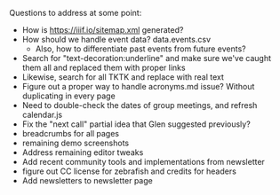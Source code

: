 Questions to address at some point:

- How is https://iiif.io/sitemap.xml generated?
- How should we handle event data? data.events.csv
  - Also, how to differentiate past events from future events?
- Search for "text-decoration:underline" and make sure we've caught them all and replaced them with proper links
- Likewise, search for all TKTK and replace with real text
- Figure out a proper way to handle acronyms.md issue? Without duplicating in every page
- Need to double-check the dates of group meetings, and refresh calendar.js
- Fix the "next call" partial idea that Glen suggested previously? 
- breadcrumbs for all pages
- remaining demo screenshots
- Address remaining editor tweaks
- Add recent community tools and implementations from newsletter
- figure out CC license for zebrafish and credits for headers
- Add newsletters to newsletter page